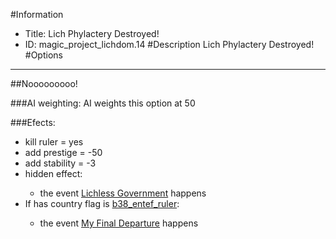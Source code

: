 #Information
 - Title: Lich Phylactery Destroyed!
 - ID: magic_project_lichdom.14
#Description
Lich Phylactery Destroyed!
#Options

___
##Nooooooooo!

###AI weighting:
AI weights this option at 50


###Efects:<ul><li>kill ruler = yes</li><li>add prestige = -50</li><li>add stability = -3</li><li>hidden effect:</li><ul><li>the event [Lichless Government](../events/lichless_government.md) happens</li></ul><li>If has country flag is [b38_entef_ruler](../flags/b38_entef_ruler.md):</li><ul><li>the event [My Final Departure](../events/my_final_departure.md) happens</li></ul></ul>
